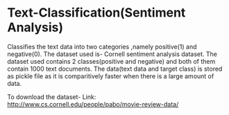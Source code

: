 # Text-Classification(Sentiment Analysis)
Classifies the text data into two categories ,namely positive(1) and negative(0).
The dataset used is- Cornell sentiment analysis dataset.
The dataset used contains 2 classes(positive and negative) and both of them contain 1000 text documents.
The data(text data and target class) is stored as pickle file as it is comparitively faster when there is a large amount of data.

To download the dataset-
Link: http://www.cs.cornell.edu/people/pabo/movie-review-data/
